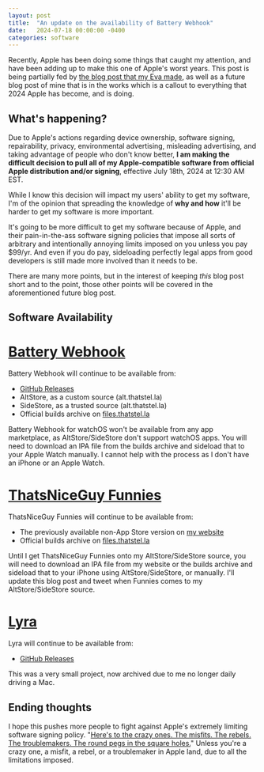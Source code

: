 ```yaml
---
layout: post
title:  "An update on the availability of Battery Webhook"
date:   2024-07-18 00:00:00 -0400
categories: software
---
```


Recently, Apple has been doing some things that caught my attention, and have been adding up to make this one of Apple's worst years. This post is being partially fed by [the blog post that my Eva made](https://blog.crystall1ne.dev/posts/2024/07/13/about-the-apple-thing.html), as well as a future blog post of mine that is in the works which is a callout to everything that 2024 Apple has become, and is doing.

## What's happening?

Due to Apple's actions regarding device ownership, software signing, repairability, privacy, environmental advertising, misleading advertising, and taking advantage of people who don't know better, **I am making the difficult decision to pull all of my Apple-compatible software from official Apple distribution and/or signing**, effective July 18th, 2024 at 12:30 AM EST.

While I know this decision will impact my users' ability to get my software, I'm of the opinion that spreading the knowledge of **why and how** it'll be harder to get my software is more important.

It's going to be more difficult to get my software because of Apple, and their pain-in-the-ass software signing policies that impose all sorts of arbitrary and intentionally annoying limits imposed on you unless you pay $99/yr. And even if you do pay, sideloading perfectly legal apps from good developers is still made more involved than it needs to be.

There are many more points, but in the interest of keeping *this* blog post short and to the point, those other points will be covered in the aforementioned future blog post.

## Software Availability

# [Battery Webhook](https://software.thatstel.la/software/crossplatform-apps/battery-webhook)
Battery Webhook will continue to be available from:

- [GitHub Releases](https://github.com/ThatStella7922/battery-webhook/releases)
- AltStore, as a custom source (alt.thatstel.la)
- SideStore, as a trusted source (alt.thatstel.la)
- Official builds archive on [files.thatstel.la](https://files.thatstel.la/mainsitesw/BatteryWebhook/)

Battery Webhook for watchOS won't be available from any app marketplace, as AltStore/SideStore don't support watchOS apps. You will need to download an IPA file from the builds archive and sideload that to your Apple Watch manually. I cannot help with the process as I don't have an iPhone or an Apple Watch.

# [ThatsNiceGuy Funnies](https://software.thatstel.la/software/ios-stickers/tng-funnies)
ThatsNiceGuy Funnies will continue to be available from:

- The previously available non-App Store version on [my website](https://software.thatstel.la/software/ios-stickers/tng-funnies/tng-funnies-na)
- Official builds archive on [files.thatstel.la](https://files.thatstel.la/mainsitesw/thatsniceguy%20funnies/)

Until I get ThatsNiceGuy Funnies onto my AltStore/SideStore source, you will need to download an IPA file from my website or the builds archive and sideload that to your iPhone using AltStore/SideStore, or manually. I'll update this blog post and tweet when Funnies comes to my AltStore/SideStore source.

# [Lyra](https://github.com/ThatStella7922/Lyra)
Lyra will continue to be available from:

- [GitHub Releases](https://github.com/ThatStella7922/Lyra/releases)

This was a very small project, now archived due to me no longer daily driving a Mac.

## Ending thoughts

I hope this pushes more people to fight against Apple's extremely limiting software signing policy. "[Here's to the crazy ones. The misfits. The rebels. The troublemakers. The round pegs in the square holes.](https://www.goodreads.com/quotes/924-here-s-to-the-crazy-ones-the-misfits-the-rebels-the)" Unless you're a crazy one, a misfit, a rebel, or a troublemaker in Apple land, due to all the limitations imposed.